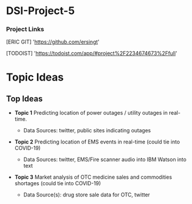 # DSI-Project-5
### Project Links

[ERIC GIT]
'https://github.com/ersingt'

[DEREJE GIT]: 'https://github.com/Dereje-workneh'

[TODOIST]
'https://todoist.com/app/#project%2F2234674673%2Ffull'

# Topic Ideas

## Top Ideas

- **Topic 1**
Predicting location of power outages / utility outages in real-time.
    - Data Sources: twitter, public sites indicating outages
    
- **Topic 2**
Predicting location of EMS events in real-time (could tie into COVID-19)
    - Data Sources: twitter, EMS/Fire scanner audio into IBM Watson into text
    
- **Topic 3**
Market analysis of OTC medicine sales and commodities shortages (could tie into COVID-19)
    - Data Source(s): drug store sale data for OTC, twitter
